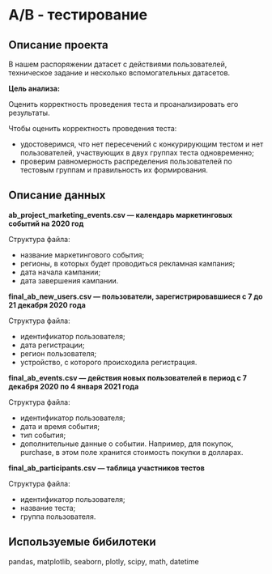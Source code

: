 # A/B - тестирование 
 
## Описание проекта

В нашем распоряжении датасет с действиями пользователей, техническое задание и несколько вспомогательных датасетов.

**Цель анализа:**

Оценить корректность проведения теста и проанализировать его результаты.

Чтобы оценить корректность проведения теста:

- удостоверимся, что нет пересечений с конкурирующим тестом и нет пользователей, участвующих в двух группах теста одновременно;
- проверим равномерность распределения пользователей по тестовым группам и правильность их формирования.

## Описание данных

**ab_project_marketing_events.csv — календарь маркетинговых событий на 2020 год**

Структура файла:

- название маркетингового события;
- регионы, в которых будет проводиться рекламная кампания;
- дата начала кампании;
- дата завершения кампании.

**final_ab_new_users.csv — пользователи, зарегистрировавшиеся с 7 до 21 декабря 2020 года**

Структура файла:

- идентификатор пользователя;
- дата регистрации;
- регион пользователя;
- устройство, с которого происходила регистрация.

**final_ab_events.csv — действия новых пользователей в период с 7 декабря 2020 по 4 января 2021 года**

Структура файла:

 - идентификатор пользователя;
 - дата и время события;
 - тип события;
 - дополнительные данные о событии. Например, для покупок, purchase, в этом поле хранится стоимость покупки в долларах.

**final_ab_participants.csv — таблица участников тестов**

Структура файла:

- идентификатор пользователя;
- название теста;
- группа пользователя.


## Используемые бибилотеки

pandas, matplotlib, seaborn, plotly, scipy, math, datetime 

 
